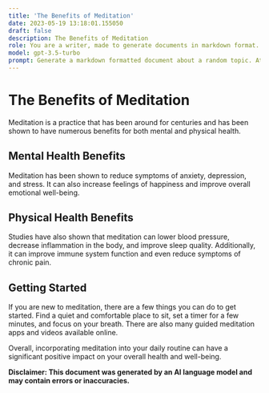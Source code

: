 ```yaml
---
title: 'The Benefits of Meditation'
date: 2023-05-19 13:18:01.155050
draft: false
description: The Benefits of Meditation
role: You are a writer, made to generate documents in markdown format. It is very important that all of the documents you generate are in valid markdown format.
model: gpt-3.5-turbo
prompt: Generate a markdown formatted document about a random topic. At the bottom, include a disclaimer explaining that the document was generated by you. The first line of the document should be the title. Make sure that the entire document is in proper markdown format, using a mix of various tags to make the document visually appealing.
---
```


# The Benefits of Meditation
Meditation is a practice that has been around for centuries and has been shown to have numerous benefits for both mental and physical health.

## Mental Health Benefits
Meditation has been shown to reduce symptoms of anxiety, depression, and stress. It can also increase feelings of happiness and improve overall emotional well-being.

## Physical Health Benefits
Studies have also shown that meditation can lower blood pressure, decrease inflammation in the body, and improve sleep quality. Additionally, it can improve immune system function and even reduce symptoms of chronic pain.

## Getting Started
If you are new to meditation, there are a few things you can do to get started. Find a quiet and comfortable place to sit, set a timer for a few minutes, and focus on your breath. There are also many guided meditation apps and videos available online.

Overall, incorporating meditation into your daily routine can have a significant positive impact on your overall health and well-being.

**Disclaimer: This document was generated by an AI language model and may contain errors or inaccuracies.**